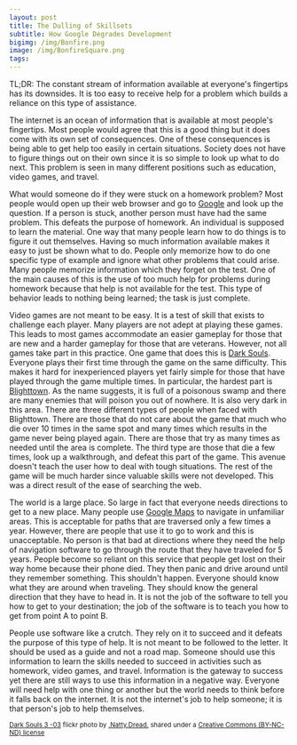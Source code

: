 ```yaml
---
layout: post
title: The Dulling of Skillsets
subtitle: How Google Degrades Development
bigimg: /img/Bonfire.png
image: /img/BonfireSquare.png
tags:
---
```

TL;DR: The constant stream of information available at everyone's fingertips has its downsides. It is too easy to receive help for a problem which builds a reliance on this type of assistance.

The internet is an ocean of information that is available at most people's fingertips. Most people would agree that this is a good thing but it does come with its own set of consequences. One of these consequences is being able to get help too easily in certain situations. Society does not have to figure things out on their own since it is so simple to look up what to do next. This problem is seen in many different positions such as education, video games, and travel.

What would someone do if they were stuck on a homework problem? Most people would open up their web browser and go to <a href="https://www.google.com">Google</a> and look up the question. If a person is stuck, another person must have had the same problem. This defeats the purpose of homework. An individual is supposed to learn the material. One way that many people learn how to do things is to figure it out themselves. Having so much information available makes it easy to just be shown what to do. People only memorize how to do one specific type of example and ignore what other problems that could arise. Many people memorize information which they forget on the test. One of the main causes of this is the use of too much help for problems during homework because that help is not available for the test. This type of behavior leads to nothing being learned; the task is just complete.

Video games are not meant to be easy. It is a test of skill that exists to challenge each player. Many players are not adept at playing these games. This leads to most games accommodate an easier gameplay for those that are new and a harder gameplay for those that are veterans. However, not all games take part in this practice. One game that does this is <a href="http://store.steampowered.com/app/211420/">Dark Souls<a/>. Everyone plays their first time through the game on the same difficulty. This makes it hard for inexperienced players yet fairly simple for those that have played through the game multiple times. In particular, the hardest part is <a href="http://darksouls.wikia.com/wiki/Blighttown">Blighttown<a/>. As the name suggests, it is full of a poisonous swamp and there are many enemies that will poison you out of nowhere. It is also very dark in this area. There are three different types of people when faced with Blighttown. There are those that do not care about the game that much who die over 10 times in the same spot and many times which results in the game never being played again. There are those that try as many times as needed until the area is complete. The third type are those that die a few times, look up a walkthrough, and defeat this part of the game. This avenue doesn't teach the user how to deal with tough situations. The rest of the game will be much harder since valuable skills were not developed. This was a direct result of the ease of searching the web.

The world is a large place. So large in fact that everyone needs directions to get to a new place. Many people use <a href= "https://www.google.com/maps">Google Maps</a> to navigate in unfamiliar areas. This is acceptable for paths that are traversed only a few times a year. However, there are people that use it to go to work and this is unacceptable. No person is that bad at directions where they need the help of navigation software to go through the route that they have traveled for 5 years. People become so reliant on this service that people get lost on their way home because their phone died. They then panic and drive around until they remember something. This shouldn't happen. Everyone should know what they are around when traveling. They should know the general direction that they have to head in. It is not the job of the software to tell you how to get to your destination; the job of the software is to teach you how to get from point A to point B.

People use software like a crutch. They rely on it to succeed and it defeats the purpose of this type of help. It is not meant to be followed to the letter. It should be used as a guide and not a road map. Someone should use this information to learn the skills needed to succeed in activities such as homework, video games, and travel. Information is the gateway to success yet there are still ways to use this information in a negative way. Everyone will need help with one thing or another but the world needs to think before it falls back on the internet. It is not the internet's job to help someone; it is that person's job to help themselves.

<small> <a title="Dark Souls 3 -03" href="https://flickr.com/photos/90866390@N06/26404470511">Dark Souls 3 -03</a> flickr photo by <a href="https://flickr.com/people/90866390@N06">.Natty.Dread.</a> shared under a <a href="https://creativecommons.org/licenses/by-nc-nd/2.0/">Creative Commons (BY-NC-ND) license</a> </small>
